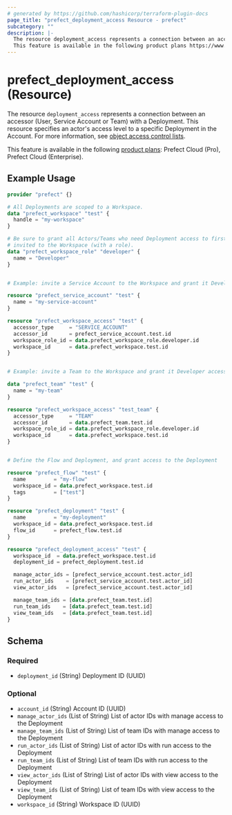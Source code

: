 ```yaml
---
# generated by https://github.com/hashicorp/terraform-plugin-docs
page_title: "prefect_deployment_access Resource - prefect"
subcategory: ""
description: |-
  The resource deployment_access represents a connection between an accessor (User, Service Account or Team) with a Deployment. This resource specifies an actor's access level to a specific Deployment in the Account. For more information, see object access control lists https://docs.prefect.io/v3/manage/cloud/manage-users/object-access-control-lists.
  This feature is available in the following product plans https://www.prefect.io/pricing: Prefect Cloud (Pro), Prefect Cloud (Enterprise).
---
```


# prefect_deployment_access (Resource)

The resource `deployment_access` represents a connection between an accessor (User, Service Account or Team) with a Deployment. This resource specifies an actor's access level to a specific Deployment in the Account. For more information, see [object access control lists](https://docs.prefect.io/v3/manage/cloud/manage-users/object-access-control-lists).

This feature is available in the following [product plans](https://www.prefect.io/pricing): Prefect Cloud (Pro), Prefect Cloud (Enterprise).

## Example Usage

```terraform
provider "prefect" {}

# All Deployments are scoped to a Workspace.
data "prefect_workspace" "test" {
  handle = "my-workspace"
}

# Be sure to grant all Actors/Teams who need Deployment access to first be
# invited to the Workspace (with a role).
data "prefect_workspace_role" "developer" {
  name = "Developer"
}


# Example: invite a Service Account to the Workspace and grant it Developer access

resource "prefect_service_account" "test" {
  name = "my-service-account"
}

resource "prefect_workspace_access" "test" {
  accessor_type     = "SERVICE_ACCOUNT"
  accessor_id       = prefect_service_account.test.id
  workspace_role_id = data.prefect_workspace_role.developer.id
  workspace_id      = data.prefect_workspace.test.id
}


# Example: invite a Team to the Workspace and grant it Developer access

data "prefect_team" "test" {
  name = "my-team"
}

resource "prefect_workspace_access" "test_team" {
  accessor_type     = "TEAM"
  accessor_id       = data.prefect_team.test.id
  workspace_role_id = data.prefect_workspace_role.developer.id
  workspace_id      = data.prefect_workspace.test.id
}


# Define the Flow and Deployment, and grant access to the Deployment

resource "prefect_flow" "test" {
  name         = "my-flow"
  workspace_id = data.prefect_workspace.test.id
  tags         = ["test"]
}

resource "prefect_deployment" "test" {
  name         = "my-deployment"
  workspace_id = data.prefect_workspace.test.id
  flow_id      = prefect_flow.test.id
}

resource "prefect_deployment_access" "test" {
  workspace_id  = data.prefect_workspace.test.id
  deployment_id = prefect_deployment.test.id

  manage_actor_ids = [prefect_service_account.test.actor_id]
  run_actor_ids    = [prefect_service_account.test.actor_id]
  view_actor_ids   = [prefect_service_account.test.actor_id]

  manage_team_ids = [data.prefect_team.test.id]
  run_team_ids    = [data.prefect_team.test.id]
  view_team_ids   = [data.prefect_team.test.id]
}
```

<!-- schema generated by tfplugindocs -->
## Schema

### Required

- `deployment_id` (String) Deployment ID (UUID)

### Optional

- `account_id` (String) Account ID (UUID)
- `manage_actor_ids` (List of String) List of actor IDs with manage access to the Deployment
- `manage_team_ids` (List of String) List of team IDs with manage access to the Deployment
- `run_actor_ids` (List of String) List of actor IDs with run access to the Deployment
- `run_team_ids` (List of String) List of team IDs with run access to the Deployment
- `view_actor_ids` (List of String) List of actor IDs with view access to the Deployment
- `view_team_ids` (List of String) List of team IDs with view access to the Deployment
- `workspace_id` (String) Workspace ID (UUID)
